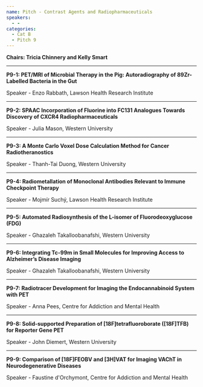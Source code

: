 ```yaml
---
name: Pitch - Contrast Agents and Radiopharmaceuticals
speakers:
  - -
categories:
  - Cat B
  - Pitch 9
---
```


**Chairs: Tricia Chinnery and Kelly Smart**

_____________________________________________________

**P9-1: PET/MRI of Microbial Therapy in the Pig: Autoradiography of 89Zr-Labelled Bacteria in the Gut**

Speaker - Enzo Rabbath, Lawson Health Research Institute 

_____________________________________________________

**P9-2: SPAAC Incorporation of Fluorine into FC131 Analogues Towards Discovery of CXCR4 Radiopharmaceuticals**

Speaker - Julia Mason, Western University 

_____________________________________________________

**P9-3: A Monte Carlo Voxel Dose Calculation Method for Cancer Radiotheranostics**

Speaker - Thanh-Tai Duong, Western University 

_____________________________________________________

**P9-4: Radiometallation of Monoclonal Antibodies Relevant to Immune Checkpoint Therapy**

Speaker - Mojmír Suchý, Lawson Health Research Institute 

_____________________________________________________

**P9-5: Automated Radiosynthesis of the L-isomer of Fluorodeoxyglucose (FDG)**

Speaker - Ghazaleh Takalloobanafshi, Western University 

_____________________________________________________

**P9-6: Integrating Tc-99m in Small Molecules for Improving Access to Alzheimer’s Disease Imaging**

Speaker - Ghazaleh Takalloobanafshi, Western University 

_____________________________________________________

**P9-7: Radiotracer Development for Imaging the Endocannabinoid System with PET**

Speaker - Anna Pees, Centre for Addiction and Mental Health 

_____________________________________________________

**P9-8: Solid-supported Preparation of [18F]tetrafluoroborate ([18F]TFB) for Reporter Gene PET**

Speaker - John Diemert, Western University 

_____________________________________________________

**P9-9: Comparison of [18F]FEOBV and [3H]VAT for Imaging VAChT in Neurodegenerative Diseases**

Speaker - Faustine d'Orchymont, Centre for Addiction and Mental Health 

